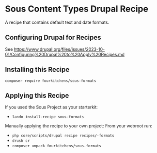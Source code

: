 # Sous Content Types Drupal Recipe
A recipe that contains default text and date formats.

## Configuring Drupal for Recipes

See https://www.drupal.org/files/issues/2023-10-01/Configuring%20Drupal%20to%20Apply%20Recipes.md

## Installing this Recipe

`composer require fourkitchens/sous-formats`

## Applying this Recipe

If you used the Sous Project as your starterkit:
- `lando install-recipe sous-formats` 

Manually applying the recipe to your own project:
From your webroot run: 
- `php core/scripts/drupal recipe recipes/-formats`
- `drush cr`
- `composer unpack fourkitchens/sous-formats`
